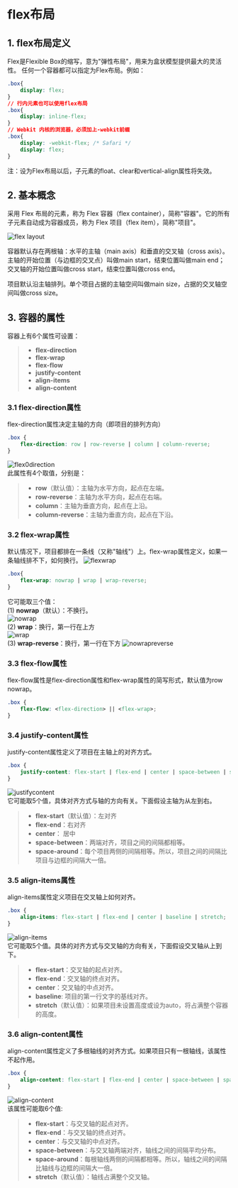 # flex布局
## 1. flex布局定义
Flex是Flexible Box的缩写，意为"弹性布局"，用来为盒状模型提供最大的灵活性。
任何一个容器都可以指定为Flex布局。例如：
``` css
.box{
    display: flex;
}
// 行内元素也可以使用flex布局
.box{
    display: inline-flex;
}
// Webkit 内核的浏览器，必须加上-webkit前缀
.box{
    display: -webkit-flex; /* Safari */
    display: flex;
}
```
注：设为Flex布局以后，子元素的float、clear和vertical-align属性将失效。

## 2. 基本概念
采用 Flex 布局的元素，称为 Flex 容器（flex container），简称"容器"。它的所有子元素自动成为容器成员，称为 Flex 项目（flex item），简称"项目"。

![flex layout](img/image1.png)

容器默认存在两根轴：水平的主轴（main axis）和垂直的交叉轴（cross axis）。主轴的开始位置（与边框的交叉点）叫做main start，结束位置叫做main end；交叉轴的开始位置叫做cross start，结束位置叫做cross end。

项目默认沿主轴排列。单个项目占据的主轴空间叫做main size，占据的交叉轴空间叫做cross size。

## 3. 容器的属性

容器上有6个属性可设置：
> + **flex-direction**
> + **flex-wrap**
> + **flex-flow**
> + **justify-content**
> + **align-items**
> + **align-content**

### 3.1 flex-direction属性
flex-direction属性决定主轴的方向（即项目的排列方向）  
``` css
.box {
    flex-direction: row | row-reverse | column | column-reverse;
}
```  
![flex0direction](img/image2.png)  
此属性有4个取值，分别是：
>+ **row**（默认值）：主轴为水平方向，起点在左端。
>+ **row-reverse**：主轴为水平方向，起点在右端。
>+ **column**：主轴为垂直方向，起点在上沿。
>+ **column-reverse**：主轴为垂直方向，起点在下沿。  

### 3.2 flex-wrap属性
默认情况下，项目都排在一条线（又称"轴线"）上。flex-wrap属性定义，如果一条轴线排不下，如何换行。
![flexwrap](img/image3.png)
```css
.box{
    flex-wrap: nowrap | wrap | wrap-reverse;
}
```
它可能取三个值：  
(1) **nowrap**（默认）：不换行。  
![nowrap](img/image4.png)  
(2) **wrap**：换行，第一行在上方  
![wrap](img/image5.png)  
(3) **wrap-reverse**：换行，第一行在下方
![nowrapreverse](img/image6.png)  

### 3.3 flex-flow属性  
flex-flow属性是flex-direction属性和flex-wrap属性的简写形式，默认值为row nowrap。  
```css
.box {
    flex-flow: <flex-direction> || <flex-wrap>;
}
```
### 3.4 justify-content属性  
justify-content属性定义了项目在主轴上的对齐方式。  
```css
.box {
    justify-content: flex-start | flex-end | center | space-between | space-around;
}
```
![justifycontent](img/image7.png)   
它可能取5个值，具体对齐方式与轴的方向有关。下面假设主轴为从左到右。
>+ **flex-start**（默认值）：左对齐
>+ **flex-end**：右对齐
>+ **center**： 居中
>+ **space-between**：两端对齐，项目之间的间隔都相等。
>+ **space-around**：每个项目两侧的间隔相等。所以，项目之间的间隔比项目与边框的间隔大一倍。  

### 3.5 align-items属性  
align-items属性定义项目在交叉轴上如何对齐。  
```css
.box {
    align-items: flex-start | flex-end | center | baseline | stretch;
}
```
![align-items](img/image8.png)   
它可能取5个值。具体的对齐方式与交叉轴的方向有关，下面假设交叉轴从上到下。  
>+ **flex-start**：交叉轴的起点对齐。
>+ **flex-end**：交叉轴的终点对齐。
>+ **center**：交叉轴的中点对齐。
>+ **baseline**: 项目的第一行文字的基线对齐。
>+ **stretch**（默认值）：如果项目未设置高度或设为auto，将占满整个容器的高度。  

### 3.6 align-content属性  
align-content属性定义了多根轴线的对齐方式。如果项目只有一根轴线，该属性不起作用。
```css
.box {
    align-content: flex-start | flex-end | center | space-between | space-around | stretch;
}
```
![align-content](img/image9.png)   
该属性可能取6个值:
>+ **flex-start**：与交叉轴的起点对齐。
>+ **flex-end**：与交叉轴的终点对齐。
>+ **center**：与交叉轴的中点对齐。
>+ **space-between**：与交叉轴两端对齐，轴线之间的间隔平均分布。
>+ **space-around**：每根轴线两侧的间隔都相等。所以，轴线之间的间隔比轴线与边框的间隔大一倍。
>+ **stretch**（默认值）：轴线占满整个交叉轴。
